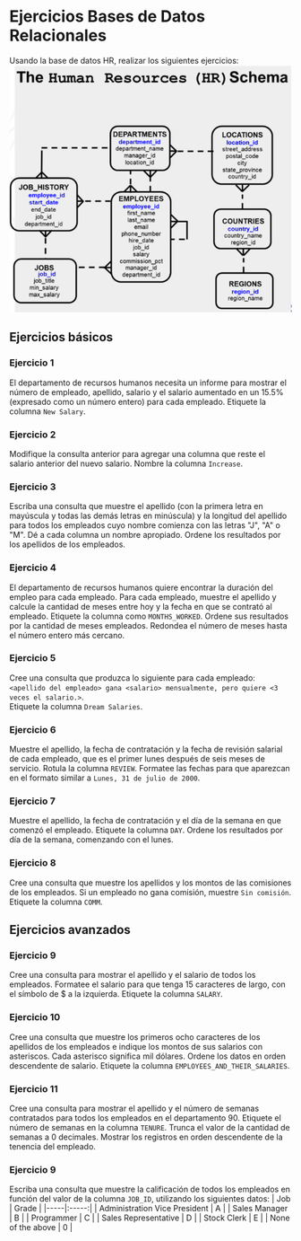 # Ejercicios Bases de Datos Relacionales
Usando la base de datos HR, realizar los siguientes ejercicios:
![HR](assets/HR.png)

## Ejercicios básicos
### Ejercicio 1
El departamento de recursos humanos necesita un informe para mostrar el número de empleado, apellido, salario y el salario aumentado en un 15.5% (expresado como un número entero) para cada empleado. Etiquete la columna `New Salary`.

### Ejercicio 2
Modifique la consulta anterior para agregar una columna que reste el salario anterior del nuevo salario. Nombre la columna `Increase`.

### Ejercicio 3
Escriba una consulta que muestre el apellido (con la primera letra en mayúscula y todas las demás letras en minúscula) y la longitud del apellido para todos los empleados cuyo nombre comienza con las letras "J", "A" o "M". Dé a cada columna un nombre apropiado. Ordene los resultados por los apellidos de los empleados.

### Ejercicio 4
El departamento de recursos humanos quiere encontrar la duración del empleo para cada empleado. Para cada empleado, muestre el apellido y calcule la cantidad de meses entre hoy y la fecha en que se contrató al empleado. Etiquete la columna como `MONTHS_WORKED`. Ordene sus resultados por la cantidad de meses empleados. Redondea el número de meses hasta el número entero más cercano.

### Ejercicio 5
Cree una consulta que produzca lo siguiente para cada empleado: `<apellido del empleado> gana <salario> mensualmente, pero quiere <3 veces el salario.>`.  
Etiquete la columna `Dream Salaries`.

### Ejercicio 6
Muestre el apellido, la fecha de contratación y la fecha de revisión salarial de cada empleado, que es el primer lunes después de seis meses de servicio. Rotula la columna `REVIEW`. Formatee las fechas para que aparezcan en el formato similar a `Lunes, 31 de julio de 2000`.

### Ejercicio 7
Muestre el apellido, la fecha de contratación y el día de la semana en que comenzó el empleado. Etiquete la columna `DAY`. Ordene los resultados por día de la semana, comenzando con el lunes.

### Ejercicio 8
Cree una consulta que muestre los apellidos y los montos de las comisiones de los empleados. Si un empleado no gana comisión, muestre `Sin comisión`. Etiquete la columna `COMM`.

## Ejercicios avanzados
### Ejercicio 9
Cree una consulta para mostrar el apellido y el salario de todos los empleados. Formatee el salario para que tenga 15 caracteres de largo, con el símbolo de $ a la izquierda. Etiquete la columna `SALARY`.

### Ejercicio 10
Cree una consulta que muestre los primeros ocho caracteres de los apellidos de los empleados e indique los montos de sus salarios con asteriscos. Cada asterisco significa mil dólares. Ordene los datos en orden descendente de salario. Etiquete la columna `EMPLOYEES_AND_THEIR_SALARIES`.

### Ejercicio 11
Cree una consulta para mostrar el apellido y el número de semanas contratados para todos los empleados en el departamento 90. Etiquete el número de semanas en la columna `TENURE`. Trunca el valor de la cantidad de semanas a 0 decimales. Mostrar los registros en orden descendente de la tenencia del empleado.

### Ejercicio 9
Escriba una consulta que muestre la calificación de todos los empleados en función del valor de la columna `JOB_ID`, utilizando los siguientes datos:
| Job | Grade |
|-----|:-----:|
| Administration Vice President | A |
| Sales Manager | B |
| Programmer | C |
| Sales Representative | D |
| Stock Clerk | E |
| None of the above | 0 |

